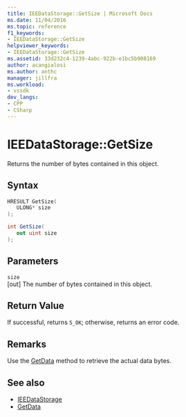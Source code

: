 ```yaml
---
title: IEEDataStorage::GetSize | Microsoft Docs
ms.date: 11/04/2016
ms.topic: reference
f1_keywords:
- IEEDataStorage::GetSize
helpviewer_keywords:
- IEEDataStorage::GetSize
ms.assetid: 33d232c4-1239-4abc-922b-e1bc5b908169
author: acangialosi
ms.author: anthc
manager: jillfra
ms.workload:
- vssdk
dev_langs:
- CPP
- CSharp
---
```

# IEEDataStorage::GetSize
Returns the number of bytes contained in this object.

## Syntax

```cpp
HRESULT GetSize(
   ULONG* size
);
```

```csharp
int GetSize(
   out uint size
);
```

## Parameters
`size`\
[out] The number of bytes contained in this object.

## Return Value
 If successful, returns `S_OK`; otherwise, returns an error code.

## Remarks
 Use the [GetData](../../../extensibility/debugger/reference/ieedatastorage-getdata.md) method to retrieve the actual data bytes.

## See also
- [IEEDataStorage](../../../extensibility/debugger/reference/ieedatastorage.md)
- [GetData](../../../extensibility/debugger/reference/ieedatastorage-getdata.md)
